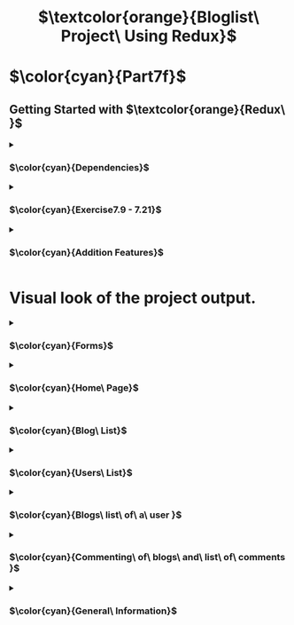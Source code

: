 <h1 align="center"> $\textcolor{orange}{Bloglist\ Project\ Using Redux}$
</h1>

# $\color{cyan}{Part7f}$

## Getting Started with $\textcolor{orange}{Redux\ }$

<details>
<summary>

### $\color{cyan}{Dependencies}$

 </summary>

```
npm install redux
```

```
npm install @reduxjs/toolkit
```

```
npm install axios
```

```
npm install redux
```

```
npm install react-redux
```

```
npm install @reduxjs/toolkit
```

```
npm install prop-types
```

```
npm install react-router-dom
```

Styling dependencies :

```npm install styled-components

```

</details>

<details>
<summary>

### $\color{cyan}{Exercise7.9 - 7.21}$

 </summary>

- 7.9 - Intergrate Prettier to automatic format codes.
- 7.10 - Refactor notification data using Redux.
- 7.11 - Manage state in loggin and creating blog using `Redux store` .
- 7.12 - Use redux state management to `delete` and `likes` the blogs list.
- 7.13 - Store user sign-in in `Redux store`
- 7.14 - Implement listing all users and blogs created.
- 7.15 - Implement individual user's blog list when clicked on the user name from the users name list.
- 7.16 - Implement viewing a blog when clicked from the blogs list.
- 7.17 - Implement navigation menu.
- 7.18 - Implement function for commenting. This needed change on the back end. For and array of comment to be updated to backend database.
- 7.19 - Comments are listed on the frontend and prefix comment are updated when clicked.
- 7.20 - Style used from `Boostrap` library and `Styled Component` libraries.
- 7.21 - Exercise finished by adding stying using multiple ways.

</details>

<details>
<summary>

### $\color{cyan}{Addition Features}$

 </summary>

- Added create new user fucntionallity.

- Added Log Off functionality.

## Repository

- The backend for this frontend repository is `blog_list_server` which runs in `localhost:3003`.

- `npm run dev` the backend first before running the front end.

</details>

# Visual look of the project output.

<details>

<summary>

### $\color{cyan}{Forms}$

</summary>

- Login

![Screenshot 2023-04-21 at 1 23 38 pm](https://user-images.githubusercontent.com/67087939/233533604-8c70ff10-5f34-4abb-b94e-9b8adbae650b.png)



- Create New User

![Screenshot 2023-04-21 at 1 20 03 pm](https://user-images.githubusercontent.com/67087939/233533150-423c9415-8e19-4181-829f-a1abc8d9fd00.png)


- Create New Blog

![Screenshot 2023-04-21 at 11 16 20 am](https://user-images.githubusercontent.com/67087939/233518132-d5d5df80-001f-45ae-a0dd-7c1059005ff1.png)


</details>

<details>
<summary>

### $\color{cyan}{Home\ Page}$

 </summary>

![Screenshot 2023-04-21 at 11 02 12 am](https://user-images.githubusercontent.com/67087939/233516745-c1e9f0d3-e6f7-4d1f-9c63-23d09fb661e5.png)

</details>

<details>
<summary>

### $\color{cyan}{Blog\ List}$

</summary>

![Screenshot 2023-04-21 at 11 06 59 am](https://user-images.githubusercontent.com/67087939/233517198-51ead446-4500-4d3a-8c01-25ee08046ad4.png)

</details>

<details>
<summary>

### $\color{cyan}{Users\ List}$

</summary>

![Screenshot 2023-04-21 at 11 12 33 am](https://user-images.githubusercontent.com/67087939/233517753-b99f2f25-4b18-4c52-8484-a9e6dbc7a7e0.png)

</details>

<details>
<summary>

### $\color{cyan}{Blogs\ list\ of\ a\ user }$

</summary>

![Screenshot 2023-04-21 at 11 13 48 am](https://user-images.githubusercontent.com/67087939/233517879-181d69b3-8bcb-4f06-9a2f-2231d42b717c.png)

</details>

<details>

<summary>

### $\color{cyan}{Commenting\ of\ blogs\ and\ list\ of\ comments }$

</summary>

![Screenshot 2023-04-21 at 11 15 16 am](https://user-images.githubusercontent.com/67087939/233518047-0cfd064b-46df-4f01-b03e-3f38cc4f0de9.png)

</details>

<details>
<summary>

### $\color{cyan}{General\ Information}$

 </summary>

- Front End `blog_list` database is view after running starting/activating backend.

- To backend :

```
npm run dev

```

view

```
localhost:3001/api/blogs
```

```
localhost:3003/api/users
```

- To frontend :

```
npm start

```

```
localhost:3001
```

</details>
